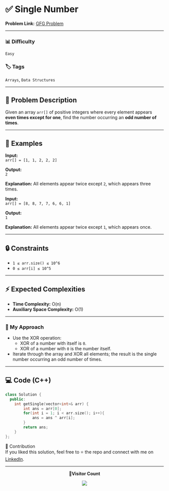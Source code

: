 # ✅ Single Number

**Problem Link:** [GFG Problem](https://www.geeksforgeeks.org/problems/single-number1014/0)

---

### 📊 Difficulty

`Easy`

### 🏷️ Tags

`Arrays`, `Data Structures`

---

## 📝 Problem Description

Given an array `arr[]` of positive integers where every element appears **even times except for one**, find the number occurring an **odd number of times**.

---

## 📌 Examples

**Input:**  
`arr[] = [1, 1, 2, 2, 2]`

**Output:**  
`2`

**Explanation:** All elements appear twice except `2`, which appears three times.

**Input:**  
`arr[] = [8, 8, 7, 7, 6, 6, 1]`

**Output:**  
`1`

**Explanation:** All elements appear twice except `1`, which appears once.

---

## 🔒 Constraints

- `1 ≤ arr.size() ≤ 10^6`
- `0 ≤ arr[i] ≤ 10^5`

---

## ⚡ Expected Complexities

- **Time Complexity:** O(n)
- **Auxiliary Space Complexity:** O(1)

---

### 🚀 My Approach

- Use the XOR operation:
  - XOR of a number with itself is `0`.
  - XOR of a number with `0` is the number itself.
- Iterate through the array and XOR all elements; the result is the single number occurring an odd number of times.

---

## 💻 Code (C++)

```cpp
class Solution {
  public:
    int getSingle(vector<int>& arr) {
        int ans = arr[0];
        for(int i = 1; i < arr.size(); i++){
            ans = ans ^ arr[i];
        }
        return ans;
    }
};
```

🤝 Contribution  
If you liked this solution, feel free to ⭐ the repo and connect with me on [LinkedIn](https://www.linkedin.com/in/sarvesh-choudhary-7571a6126/).

---

<p align="center"> <b>📍Visitor Count</b> </p> <p align="center"> <img src="https://visitor-badge.laobi.icu/badge?page_id=sarveshguru.GFG-POTD" /> </p>
